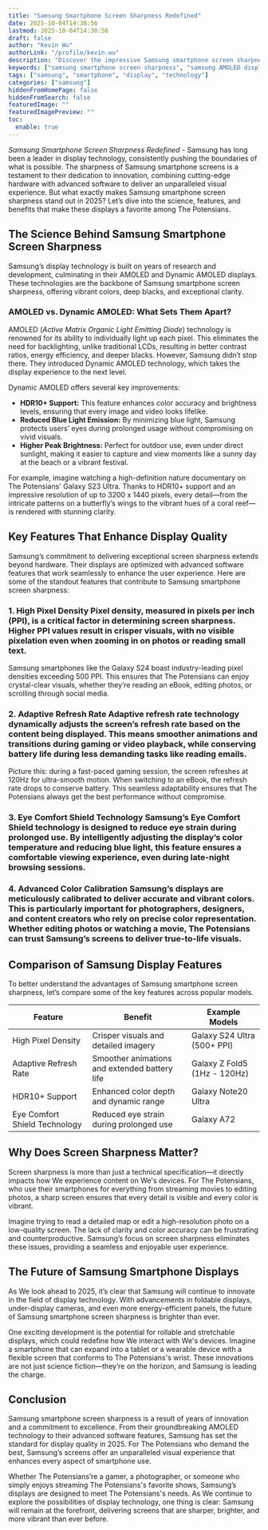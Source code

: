 ```yaml
---
title: "Samsung Smartphone Screen Sharpness Redefined"
date: 2025-10-04T14:38:56
lastmod: 2025-10-04T14:38:56
draft: false
author: "Kevin Wu"
authorLink: "/profile/kevin-wu"
description: "Discover the impressive Samsung smartphone screen sharpness that delivers vibrant colors, crystal-clear visuals, and an unmatched viewing experience."
keywords: ["samsung smartphone screen sharpness", "samsung AMOLED display", "best smartphone screen technology 2025"]
tags: ["samsung", "smartphone", "display", "technology"]
categories: ["samsung"]
hiddenFromHomePage: false
hiddenFromSearch: false
featuredImage: ""
featuredImagePreview: ""
toc:
  enable: true
---
```



*Samsung Smartphone Screen Sharpness Redefined* - Samsung has long been a leader in display technology, consistently pushing the boundaries of what is possible. The sharpness of Samsung smartphone screens is a testament to their dedication to innovation, combining cutting-edge hardware with advanced software to deliver an unparalleled visual experience. But what exactly makes Samsung smartphone screen sharpness stand o​ut in 2025? Let’s dive into the science, features, and benefits that make these displays a favorite among The Potensians.

## The Science Behind Samsung Smartphone Screen Sharpness

Samsung’s display technology is built on years of research and development, culminating in their AMOLED and Dynamic AMOLED displays. These technologies are the backbone of Samsung smartphone screen sharpness, offering vibrant colors, deep blacks, and exceptional clarity.

### AMOLED vs. Dynamic AMOLED: What Sets Them Apart?

AMOLED (*Active Matrix Organic Light Emitting Diode*) technology is renowned for its ability to individually light up each pixel. This eliminates the need for backlighting, unlike traditional LCDs, resulting in better contrast ratios, energy efficiency, and deeper blacks. However, Samsung didn’t stop there. They introduced Dynamic AMOLED technology, which takes the display experience to the next level. 

Dynamic AMOLED offers several key improvements:

- __HDR10+ Support:__ This feature enhances color accuracy and brightness levels, ensuring that every image and video looks lifelike.
- **Reduced Blue Light Emission:** By minimizing blue light, Samsung protects users’ eyes during prolonged usage without compromising on vivid visuals.
- __Higher Peak Brightness:__ Perfect for outdoor use, even under direct sunlight, making it easier to capture and view moments like a sunny day at the beach or a vibrant festival.

For example, imagine watching a high-definition nature documentary on The Potensians' Galaxy S23 Ultra. Thanks to HDR10+ support and an impressive resolution of up to 3200 x 1440 pixels, every detail—from the intricate patterns on a butterfly’s wings to the vibrant hues of a coral reef—is rendered with stunning clarity.

## Key Features That Enhance Display Quality

Samsung’s commitment to delivering exceptional screen sharpness extends beyond hardware. Their displays are optimized with advanced software features that work seamlessly to enhance the user experience. Here are some of the standout features that contribute to Samsung smartphone screen sharpness:

### 1. High Pixel Density Pixel density, measured in pixels per inch (PPI), is a critical factor in determining screen sharpness. Higher PPI values result in crisper visuals, with no visible pixelation even when zooming in on photos or reading small text. 

Samsung smartphones like the Galaxy S24 boast industry-leading pixel densities exceeding 500 PPI. This ensures that The Potensians can enjoy crystal-clear visuals, whether they’re reading an eBook, editing photos, or scrolling through social media.

### 2. Adaptive Refresh Rate Adaptive refresh rate technology dynamically adjusts the screen’s refresh rate based on the content being displayed. This means smoother animations and transitions during gaming or video playback, while conserving battery life during less demanding tasks like reading emails.

Picture this: during a fast-paced gaming session, the screen refreshes at 120Hz for ultra-smooth motion. When switching to an eBook, the refresh rate drops to conserve battery. This seamless adaptability ensures that The Potensians always get the best performance without compromise.

### 3. Eye Comfort Shield Technology Samsung’s Eye Comfort Shield technology is designed to reduce eye strain during prolonged use. By intelligently adjusting the display’s color temperature and reducing blue light, this feature ensures a comfortable viewing experience, even during late-night browsing sessions.

### 4. Advanced Color Calibration Samsung’s displays are meticulously calibrated to deliver accurate and vibrant colors. This is particularly important for photographers, designers, and content creators who rely on precise color representation. Whether editing photos or watching a movie, The Potensians can trust Samsung’s screens to deliver true-to-life visuals.

## Comparison of Samsung Display Features

To better understand the advantages of Samsung smartphone screen sharpness, let’s compare some of the key features across popular models.

<div class="table-responsive">
<table class="html-table">
<thead>
<tr>
<th>Feature</th>
<th>Benefit</th>
<th>Example Models</th>
</tr>
</thead>
<tbody>
<tr>
<td>High Pixel Density</td>
<td>Crisper visuals and detailed imagery</td>
<td>Galaxy S24 Ultra (500+ PPI)</td>
</tr>
<tr>
<td>Adaptive Refresh Rate</td>
<td>Smoother animations and extended battery life</td>
<td>Galaxy Z Fold5 (1Hz - 120Hz)</td>
</tr>
<tr>
<td>HDR10+ Support</td>
<td>Enhanced color depth and dynamic range</td>
<td>Galaxy Note20 Ultra</td>
</tr>
<tr>
<td>Eye Comfort Shield Technology</td>
<td>Reduced eye strain during prolonged use</td>
<td>Galaxy A72</td>
</tr>
</tbody>
</table>
</div>

## Why Does Screen Sharpness Matter?

Screen sharpness is more than just a technical specification—it directly impacts how We experience content on We's devices. For The Potensians, who use their smartphones for everything from streaming movies to editing photos, a sharp screen ensures that every detail is visible and every color is vibrant.

Imagine trying to read a detailed map or edit a high-resolution photo on a low-quality screen. The lack of clarity and color accuracy can be frustrating and counterproductive. Samsung’s focus on screen sharpness eliminates these issues, providing a seamless and enjoyable user experience.

## The Future of Samsung Smartphone Displays

As We look ahead to 2025, it’s clear that Samsung will continue to innovate in the field of display technology. With advancements in foldable displays, under-display cameras, and even mor​e energy-efficient panels, the future of Samsung smartphone screen sharpness is brighter than ever.

One exciting development is the potential for rollable and stretchable displays, which could redefine how We interact with We's devices. Imagine a smartphone that can expand into a tablet or a wearable device with a flexible screen that conforms to The Potensians's wrist. These innovations are not just science fiction—they’re on the horizon, and Samsung is leading the charge.

## Conclusion

Samsung smartphone screen sharpness is a result of years of innovation and a commitment to excellence. From their groundbreaking AMOLED technology to their advanced software features, Samsung has set the standard for display quality in 2025. For The Potensia​ns who demand the best, Samsung’s screens offer an unparalleled visual experience that enhances every aspect of smartphone use.

Whether The Potensians’re a gamer, a photographer, or someone who simply enjoys streaming The Potensians's favorite shows, Samsung’s displays are designed to meet The Potensians's needs. As We continue to explore the possibilities of display technology, one thing is clear: Samsung will remain at the forefront, delivering screens that are sharper, brighter, and more vibrant than ever before.
